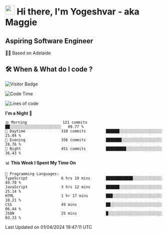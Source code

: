 <h1><img src="https://emojis.slackmojis.com/emojis/images/1531849430/4246/blob-sunglasses.gif?1531849430" width="30"/> Hi there, I'm Yogeshvar - aka Maggie</h1>

## Aspiring Software Engineer
🏂🏻  Based on Adelaide 

## 🛠 When & What do I code ?  

![Visitor Badge](https://visitor-badge.feriirawann.repl.co?username=yogeshvar&repo=yogeshvar&label=Visitors&style=plastic&color=%23457BFF&contentType=svg)

<!--START_SECTION:waka-->
![Code Time](http://img.shields.io/badge/Code%20Time-2%2C793%20hrs%206%20mins-blue)

![Lines of code](https://img.shields.io/badge/From%20Hello%20World%20I%27ve%20Written-4.1%20million%20lines%20of%20code-blue)

**I'm a Night 🦉** 

```text
🌞 Morning                121 commits         ██░░░░░░░░░░░░░░░░░░░░░░░   09.77 % 
🌆 Daytime                310 commits         ██████░░░░░░░░░░░░░░░░░░░   25.04 % 
🌃 Evening                356 commits         ███████░░░░░░░░░░░░░░░░░░   28.76 % 
🌙 Night                  451 commits         █████████░░░░░░░░░░░░░░░░   36.43 % 
```


📊 **This Week I Spent My Time On** 

```text
💬 Programming Languages: 
TypeScript               6 hrs 19 mins       ████████████░░░░░░░░░░░░░   49.70 % 
JavaScript               3 hrs 12 mins       ██████░░░░░░░░░░░░░░░░░░░   25.14 % 
HTML                     1 hr 17 mins        ███░░░░░░░░░░░░░░░░░░░░░░   10.21 % 
CSS                      49 mins             ██░░░░░░░░░░░░░░░░░░░░░░░   06.44 % 
JSON                     25 mins             █░░░░░░░░░░░░░░░░░░░░░░░░   03.33 % 
```


 Last Updated on 01/04/2024 19:47:11 UTC
<!--END_SECTION:waka-->
